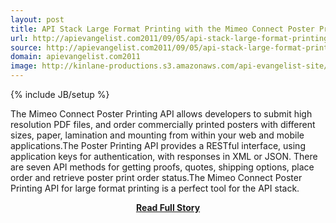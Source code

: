 ```yaml
---
layout: post
title: API Stack Large Format Printing with the Mimeo Connect Poster Printing API
url: http://apievangelist.com2011/09/05/api-stack-large-format-printing-with-the-mimeo-connect-poster-printing-api/
source: http://apievangelist.com2011/09/05/api-stack-large-format-printing-with-the-mimeo-connect-poster-printing-api/
domain: apievangelist.com2011
image: http://kinlane-productions.s3.amazonaws.com/api-evangelist-site/blog/posters-sample.png
---
```

{% include JB/setup %}<p>The Mimeo Connect Poster Printing API allows developers to submit high resolution PDF files, and order commercially printed posters with different sizes, paper, lamination and mounting from within your web and mobile applications.The Poster Printing API provides a RESTful interface, using application keys for authentication, with responses in XML or JSON. There are seven API methods for getting proofs, quotes, shipping options, place order and retrieve poster print order status.The Mimeo Connect Poster Printing API for large format printing is a perfect tool for the API stack.</p>
<center><p><a href="http://apievangelist.com2011/09/05/api-stack-large-format-printing-with-the-mimeo-connect-poster-printing-api/" style='padding:25px; font-sze:18px; font-weight: bold;'>Read Full Story</a></p></center>
